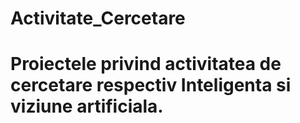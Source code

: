 # Activitate_Cercetare
# Proiectele privind activitatea de cercetare respectiv Inteligenta si viziune artificiala.
